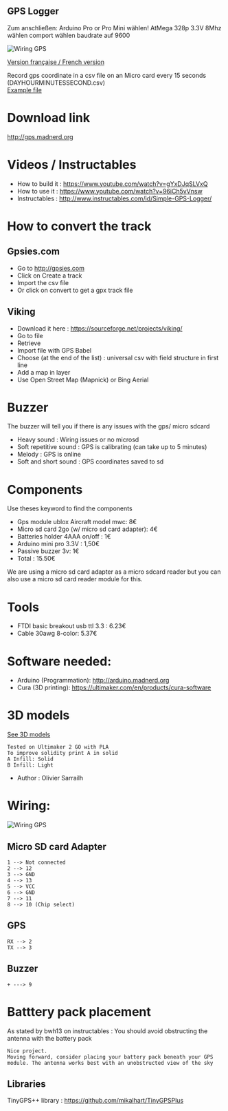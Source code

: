 
GPS Logger
----------
Zum anschließen: Arduino Pro or Pro Mini wählen!
AtMega 328p 3.3V 8Mhz wählen
comport wählen
baudrate auf 9600





![Wiring GPS](https://github.com/pigetArduino/gpsLogger/raw/master/doc/gpslogger.jpg)

[Version française / French version](https://github.com/pigetArduino/gpsLogger/blob/master/readme.fr.md)

Record gps coordinate in a csv file on an Micro card every 15 seconds (DAYHOURMINUTESSECOND.csv)   
[Example file](https://github.com/pigetArduino/gpsLogger/blob/master/doc/example.csv)

# Download link
http://gps.madnerd.org

# Videos / Instructables
* How to build it : https://www.youtube.com/watch?v=gYxDJqSLVxQ
* How to use it : https://www.youtube.com/watch?v=96iCh5vVnsw
* Instructables : http://www.instructables.com/id/Simple-GPS-Logger/

# How to convert the track

## Gpsies.com
* Go to http://gpsies.com
* Click on Create a track
* Import the csv file
* Or click on convert to get a gpx track file

## Viking
* Download it here : https://sourceforge.net/projects/viking/
* Go to file
* Retrieve
* Import file with GPS Babel
* Choose (at the end of the list) : universal csv with field structure in first line
* Add a map in layer
* Use Open Street Map (Mapnick) or Bing Aerial

# Buzzer
The buzzer will tell you if there is any issues with the gps/ micro sdcard
* Heavy sound : Wiring issues or no microsd 
* Soft repetitive sound : GPS is calibrating (can take up to 5 minutes)
* Melody : GPS is online
* Soft and short sound : GPS coordinates saved to sd  

# Components
Use theses keyword to find the components
* Gps module ublox Aircraft model mwc: 8€
* Micro sd card 2go (w/ micro sd card adapter): 4€
* Batteries holder 4AAA on/off : 1€ 
* Arduino mini pro 3.3V : 1,50€
* Passive buzzer 3v:  1€  
* Total : 15.50€   

We are using a micro sd card adapter as a micro sdcard reader but you can also use a micro sd card reader module for this.

# Tools
* FTDI basic breakout usb ttl 3.3 : 6.23€
* Cable 30awg  8-color: 5.37€

# Software needed:
  * Arduino (Programmation): http://arduino.madnerd.org
  * Cura (3D printing): https://ultimaker.com/en/products/cura-software

# 3D models
[See 3D models](https://github.com/pigetArduino/gpsLogger/blob/master/3D/)
```
Tested on Ultimaker 2 GO with PLA
To improve solidity print A in solid
A Infill: Solid
B Infill: Light
```
* Author : Olivier Sarrailh   

# Wiring:
![Wiring GPS](https://github.com/pigetArduino/gpsLogger/blob/master/doc/gpsLogger_wiring.png)
##  Micro SD card Adapter
```
1 --> Not connected
2 --> 12
3 --> GND
4 --> 13
5 --> VCC
6 --> GND
7 --> 11
8 --> 10 (Chip select)
```
##  GPS
```
RX --> 2
TX --> 3

```
## Buzzer
```
+ ---> 9
```

# Batttery pack placement
As stated by bwh13 on instructables : 
You should avoid obstructing the antenna with the battery pack
```
Nice project.
Moving forward, consider placing your battery pack beneath your GPS module. The antenna works best with an unobstructed view of the sky
```

## Libraries
TinyGPS++ library : https://github.com/mikalhart/TinyGPSPlus
